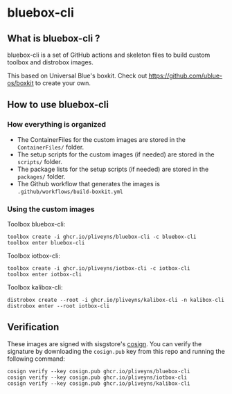 # bluebox-cli

## What is bluebox-cli ?

bluebox-cli is a set of GitHub actions and skeleton files to build custom toolbox and distrobox images. 

This based on Universal Blue's boxkit.
Check out https://github.com/ublue-os/boxkit to create your own.

## How to use bluebox-cli

### How everything is organized

- The ContainerFiles for the custom images are stored in the `ContainerFiles/` folder.
- The setup scripts for the custom images (if needed) are stored in the `scripts/` folder.
- The package lists for the setup scripts (if needed) are stored in the `packages/` folder.
- The Github workflow that generates the images is `.github/workflows/build-boxkit.yml`

### Using the custom images

Toolbox bluebox-cli:

    toolbox create -i ghcr.io/pliveyns/bluebox-cli -c bluebox-cli
    toolbox enter bluebox-cli
    
Toolbox iotbox-cli:

    toolbox create -i ghcr.io/pliveyns/iotbox-cli -c iotbox-cli
    toolbox enter iotbox-cli
    
Toolbox kalibox-cli:

    distrobox create --root -i ghcr.io/pliveyns/kalibox-cli -n kalibox-cli
    distrobox enter --root iotbox-cli
    
## Verification

These images are signed with sisgstore's [cosign](https://docs.sigstore.dev/quickstart/quickstart-cosign/). You can verify the signature by downloading the `cosign.pub` key from this repo and running the following command:

    cosign verify --key cosign.pub ghcr.io/pliveyns/bluebox-cli
    cosign verify --key cosign.pub ghcr.io/pliveyns/iotbox-cli
    cosign verify --key cosign.pub ghcr.io/pliveyns/kalibox-cli
    
